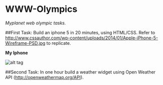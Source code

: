 WWW-Olympics
============
*Myplanet web olympic tasks.* 

##First Task: 
Build an iphone 5 in 20 minutes, using HTML/CSS. Refer to http://www.cssauthor.com/wp-content/uploads/2014/01/Apple-iPhone-5-Wireframe-PSD.jpg to replicate.

**My Iphone**

![alt tag](https://raw.github.com/mtamer/WWW-Olympics/master/iphone.png)

##Second Task:
In one hour build a weather widget using Open Weather API (http://openweathermap.org/API).


 
